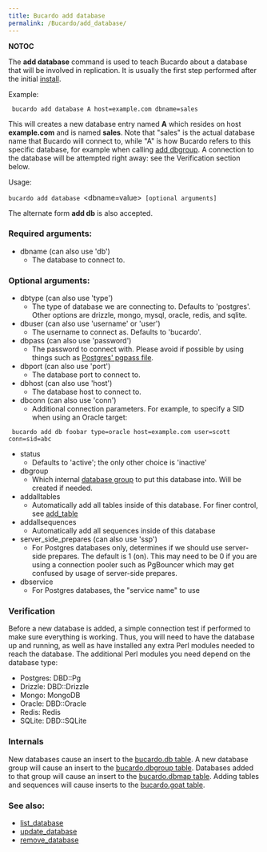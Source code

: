 ```yaml
---
title: Bucardo add database
permalink: /Bucardo/add_database/
---
```


__NOTOC__

The **add database** command is used to teach Bucardo about a database that will be involved in replication. It is usually the first step performed after the initial [install](/Bucardo/install "wikilink").

Example:

` bucardo add database A host=example.com dbname=sales`

This will creates a new database entry named **A** which resides on host **example.com** and is named **sales**. Note that "sales" is the actual database name that Bucardo will connect to, while "A" is how Bucardo refers to this specific database, for example when calling [add dbgroup](/add_dbgroup "wikilink"). A connection to the database will be attempted right away: see the Verification section below.

Usage:

` bucardo add database `<name>` `<dbname=value>` [optional arguments]`

The alternate form **add db** is also accepted.

### Required arguments:

-   dbname (can also use 'db')
    -   The database to connect to.

### Optional arguments:

-   dbtype (can also use 'type')
    -   The type of database we are connecting to. Defaults to 'postgres'. Other options are drizzle, mongo, mysql, oracle, redis, and sqlite.
-   dbuser (can also use 'username' or 'user')
    -   The username to connect as. Defaults to 'bucardo'.
-   dbpass (can also use 'password')
    -   The password to connect with. Please avoid if possible by using things such as [Postgres' pgpass file](http://www.postgresql.org/docs/current/static/libpq-pgpass.html).
-   dbport (can also use 'port')
    -   The database port to connect to.
-   dbhost (can also use 'host')
    -   The database host to connect to.
-   dbconn (can also use 'conn')
    -   Additional connection parameters. For example, to specify a SID when using an Oracle target:

` bucardo add db foobar type=oracle host=example.com user=scott conn=sid=abc`

-   status
    -   Defaults to 'active'; the only other choice is 'inactive'
-   dbgroup
    -   Which internal [database group](/database_group "wikilink") to put this database into. Will be created if needed.
-   addalltables
    -   Automatically add all tables inside of this database. For finer control, see [add_table](/add_table "wikilink")
-   addallsequences
    -   Automatically add all sequences inside of this database
-   server_side_prepares (can also use 'ssp')
    -   For Postgres databases only, determines if we should use server-side prepares. The default is 1 (on). This may need to be 0 if you are using a connection pooler such as PgBouncer which may get confused by usage of server-side prepares.
-   dbservice
    -   For Postgres databases, the "service name" to use

### Verification

Before a new database is added, a simple connection test if performed to make sure everything is working. Thus, you will need to have the database up and running, as well as have installed any extra Perl modules needed to reach the database. The additional Perl modules you need depend on the database type:

-   Postgres: DBD::Pg
-   Drizzle: DBD::Drizzle
-   Mongo: MongoDB
-   Oracle: DBD::Oracle
-   Redis: Redis
-   SQLite: DBD::SQLite

### Internals

New databases cause an insert to the [bucardo.db table](/bucardo.db_table "wikilink"). A new database group will cause an insert to the [bucardo.dbgroup table](/bucardo.dbgroup_table "wikilink"). Databases added to that group will cause an insert to the [bucardo.dbmap table](/bucardo.dbmap_table "wikilink"). Adding tables and sequences will cause inserts to the [bucardo.goat table](/bucardo.goat_table "wikilink").

### See also:

-   [list_database](/Bucardo/list_database "wikilink")
-   [update_database](/Bucardo/update_database "wikilink")
-   [remove_database](/Bucardo/remove_database "wikilink")
